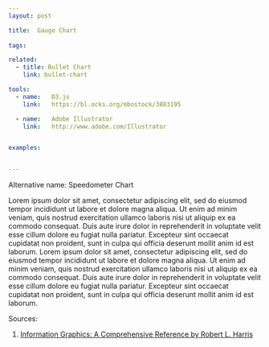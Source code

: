 ```yaml
---
layout: post

title:  Gauge Chart
  
tags:

related:
  - title: Bullet Chart
    link: bullet-chart

tools:
  - name:   D3.js
    link:   https://bl.ocks.org/mbostock/3883195

  - name:   Adobe Illustrator
    link:   http://www.adobe.com/Illustrator


examples:


---
```


Alternative name: Speedometer Chart

Lorem ipsum dolor sit amet, consectetur adipiscing elit, sed do eiusmod tempor incididunt ut labore et dolore magna aliqua. Ut enim ad minim veniam, quis nostrud exercitation ullamco laboris nisi ut aliquip ex ea commodo consequat. Duis aute irure dolor in reprehenderit in voluptate velit esse cillum dolore eu fugiat nulla pariatur. Excepteur sint occaecat cupidatat non proident, sunt in culpa qui officia deserunt mollit anim id est laborum.
Lorem ipsum dolor sit amet, consectetur adipiscing elit, sed do eiusmod tempor incididunt ut labore et dolore magna aliqua. Ut enim ad minim veniam, quis nostrud exercitation ullamco laboris nisi ut aliquip ex ea commodo consequat. Duis aute irure dolor in reprehenderit in voluptate velit esse cillum dolore eu fugiat nulla pariatur. Excepteur sint occaecat cupidatat non proident, sunt in culpa qui officia deserunt mollit anim id est laborum.

Sources: 
1. [Information Graphics: A Comprehensive Reference by Robert L. Harris](https://books.google.com/books?id=LT1RXREvkGIC)